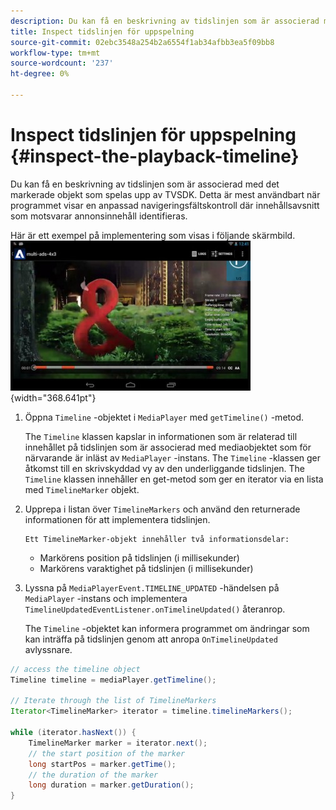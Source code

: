 ```yaml
---
description: Du kan få en beskrivning av tidslinjen som är associerad med det markerade objekt som spelas upp av TVSDK. Detta är mest användbart när programmet visar en anpassad navigeringsfältskontroll där innehållsavsnitt som motsvarar annonsinnehåll identifieras.
title: Inspect tidslinjen för uppspelning
source-git-commit: 02ebc3548a254b2a6554f1ab34afbb3ea5f09bb8
workflow-type: tm+mt
source-wordcount: '237'
ht-degree: 0%

---
```


# Inspect tidslinjen för uppspelning {#inspect-the-playback-timeline}

Du kan få en beskrivning av tidslinjen som är associerad med det markerade objekt som spelas upp av TVSDK. Detta är mest användbart när programmet visar en anpassad navigeringsfältskontroll där innehållsavsnitt som motsvarar annonsinnehåll identifieras.

Här är ett exempel på implementering som visas i följande skärmbild.  ![](assets/inspect-playback.jpg){width="368.641pt"}

1. Öppna `Timeline` -objektet i `MediaPlayer` med `getTimeline()` -metod.

   The `Timeline` klassen kapslar in informationen som är relaterad till innehållet på tidslinjen som är associerad med mediaobjektet som för närvarande är inläst av `MediaPlayer` -instans. The `Timeline` -klassen ger åtkomst till en skrivskyddad vy av den underliggande tidslinjen. The `Timeline` klassen innehåller en get-metod som ger en iterator via en lista med `TimelineMarker` objekt.

1. Upprepa i listan över `TimelineMarkers` och använd den returnerade informationen för att implementera tidslinjen.

       Ett TimelineMarker-objekt innehåller två informationsdelar:
   
   * Markörens position på tidslinjen (i millisekunder)
   * Markörens varaktighet på tidslinjen (i millisekunder)

1. Lyssna på `MediaPlayerEvent.TIMELINE_UPDATED` -händelsen på `MediaPlayer` -instans och implementera `TimelineUpdatedEventListener.onTimelineUpdated()` återanrop.

   The `Timeline` -objektet kan informera programmet om ändringar som kan inträffa på tidslinjen genom att anropa `OnTimelineUpdated` avlyssnare.

```java
// access the timeline object 
Timeline timeline = mediaPlayer.getTimeline(); 
 
// Iterate through the list of TimelineMarkers 
Iterator<TimelineMarker> iterator = timeline.timelineMarkers(); 
 
while (iterator.hasNext()) { 
    TimelineMarker marker = iterator.next(); 
    // the start position of the marker 
    long startPos = marker.getTime(); 
    // the duration of the marker 
    long duration = marker.getDuration(); 
}
```
